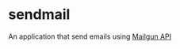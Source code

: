 # sendmail

An application that send emails using [Mailgun API](https://documentation.mailgun.com/en/latest/api_reference.html#api-reference)
